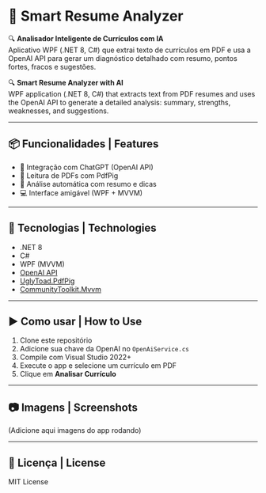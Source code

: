 # 📄 Smart Resume Analyzer

🔍 **Analisador Inteligente de Currículos com IA**  
Aplicativo WPF (.NET 8, C#) que extrai texto de currículos em PDF e usa a OpenAI API para gerar um diagnóstico detalhado com resumo, pontos fortes, fracos e sugestões.

🔍 **Smart Resume Analyzer with AI**  
WPF application (.NET 8, C#) that extracts text from PDF resumes and uses the OpenAI API to generate a detailed analysis: summary, strengths, weaknesses, and suggestions.

---

## 📦 Funcionalidades | Features

- 🧠 Integração com ChatGPT (OpenAI API)  
- 📄 Leitura de PDFs com PdfPig  
- 🎯 Análise automática com resumo e dicas  
- 💻 Interface amigável (WPF + MVVM)  

---

## 🚀 Tecnologias | Technologies

- .NET 8  
- C#  
- WPF (MVVM)  
- [OpenAI API](https://platform.openai.com)  
- [UglyToad.PdfPig](https://github.com/UglyToad/PdfPig)  
- [CommunityToolkit.Mvvm](https://learn.microsoft.com/en-us/windows/communitytoolkit/mvvm/introduction)

---

## ▶️ Como usar | How to Use

1. Clone este repositório  
2. Adicione sua chave da OpenAI no `OpenAiService.cs`  
3. Compile com Visual Studio 2022+  
4. Execute o app e selecione um currículo em PDF  
5. Clique em **Analisar Currículo**  

---

## 📷 Imagens | Screenshots

(Adicione aqui imagens do app rodando)

---

## 📝 Licença | License

MIT License
